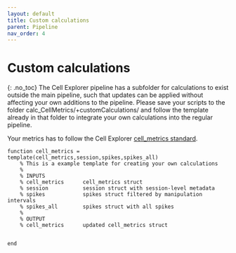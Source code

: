 ```yaml
---
layout: default
title: Custom calculations
parent: Pipeline
nav_order: 4
---
```

# Custom calculations
{: .no_toc}
The Cell Explorer pipeline has a subfolder for calculations to exist outside the main pipeline, such that updates can be applied without affecting your own additions to the pipeline. Please save your scripts to the folder calc_CellMetrics/+customCalculations/ and follow the template already in that folder to integrate your own calculations into the regular pipeline.

Your metrics has to follow the Cell Explorer [cell_metrics standard](/pipeline/your-own-metrics/).

<pre><code>function cell_metrics = template(cell_metrics,session,spikes,spikes_all)
    % This is a example template for creating your own calculations
    %
    % INPUTS
    % cell_metrics      cell_metrics struct
    % session           session struct with session-level metadata
    % spikes            spikes struct filtered by manipulation intervals
    % spikes_all        spikes struct with all spikes
    %
    % OUTPUT
    % cell_metrics      updated cell_metrics struct
    
   
end</code></pre>